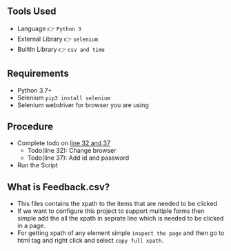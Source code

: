 ## Tools Used
* Language :point_right:  `Python 3`
* External Library :point_right:  `selenium`
* BuiltIn Library :point_right:  `csv and time`

## Requirements
* Python 3.7+
* Selenium `pip3 install selenium`
* Selenium webdriver for browser you are using

## Procedure
* Complete todo on [line 32 and 37](/feedback.py) 
    * Todo(line 32): Change browser
    * Todo(line 37): Add id and password
* Run the Script

## What is Feedback.csv?
* This files contains the xpath to the items that are needed to be clicked
* If we want to configure this project to support multiple forms then simple add the all the xpath in seprate line which is needed to be clicked in a page.
* For getting xpath of any element simple `inspect the page` and then go to html tag and right click and select `copy full xpath`.
